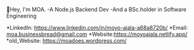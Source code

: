 👋Hey, I'm MOA.
	-A Node.js Backend Dev
 	-And a BSc.holder  in Software Engineering 


*LinkedIn: https://www.linkedin.com/in/moyo-ajala-a68a8720b/
*Email: moa.businessbread@gmail.com
*Website:https://moyoajala.netlify.app/
*old_Website: https://moadoes.wordpress.com/
